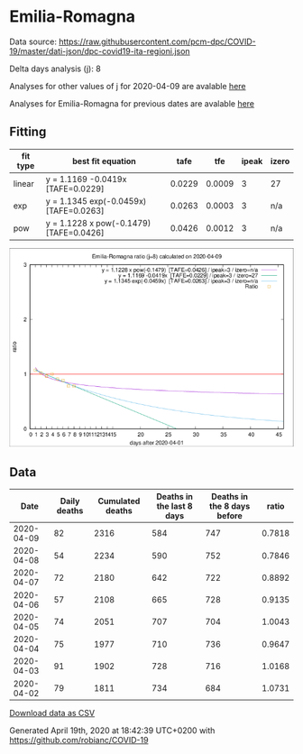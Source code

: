 # Emilia-Romagna

Data source: https://raw.githubusercontent.com/pcm-dpc/COVID-19/master/dati-json/dpc-covid19-ita-regioni.json

Delta days analysis (j): 8

Analyses for other values of j for 2020-04-09 are avalable [here](../2020-04-09/README.md)

Analyses for Emilia-Romagna for previous dates are avalable [here](../README.md)

## Fitting 
|fit type|best fit equation|tafe|tfe|ipeak|izero|
|-------|-----|--------|------|---|---|
|linear|y = 1.1169 -0.0419x  [TAFE=0.0229]|0.0229|0.0009|3|27|
|exp|y = 1.1345 exp(-0.0459x)  [TAFE=0.0263]|0.0263|0.0003|3|n/a|
|pow|y = 1.1228 x pow(-0.1479)  [TAFE=0.0426]|0.0426|0.0012|3|n/a|

![Plot](COVID-19_emilia-romagna_j8_2020-04-09.png)

## Data
|Date|Daily deaths|Cumulated deaths|Deaths in the last 8 days|Deaths in the 8 days before|ratio|
|----|----------|-----------|-------|--------------------|-----|
|2020-04-09|82|2316|584|747|0.7818|
|2020-04-08|54|2234|590|752|0.7846|
|2020-04-07|72|2180|642|722|0.8892|
|2020-04-06|57|2108|665|728|0.9135|
|2020-04-05|74|2051|707|704|1.0043|
|2020-04-04|75|1977|710|736|0.9647|
|2020-04-03|91|1902|728|716|1.0168|
|2020-04-02|79|1811|734|684|1.0731|

[Download data as CSV](COVID-19_emilia-romagna_j8_2020-04-09.csv)

Generated April 19th, 2020 at 18:42:39 UTC+0200 with https://github.com/robianc/COVID-19
